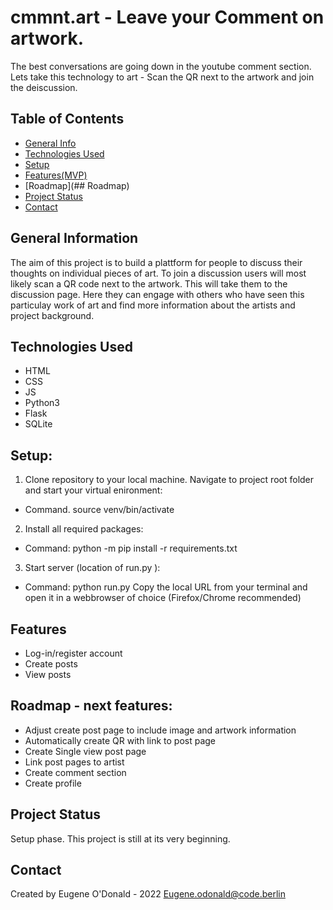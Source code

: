 # cmmnt.art - Leave your Comment on artwork.
The best conversations are going down in the youtube comment section. Lets take this technology to art - Scan the QR next to the artwork and join the deiscussion.


## Table of Contents
* [General Info](#general-information)
* [Technologies Used](#technologies-used)
* [Setup](#setup)
* [Features(MVP)](#features)
* [Roadmap](## Roadmap)
* [Project Status](#project-status)
* [Contact](#contact)

## General Information
The aim of this project is to build a plattform for people to discuss their thoughts on individual pieces of art. To join a discussion users will most likely scan a QR code next to the artwork. This will take them to the discussion page. Here they can engage with others who have seen this particulay work of art and find more information about the artists and project background. 


## Technologies Used
- HTML
- CSS
- JS
- Python3
- Flask 
- SQLite

## Setup:

1. Clone repository to your local machine. 
Navigate to project root folder and start your virtual enironment:
- Command. source venv/bin/activate

2. Install all required packages: 
- Command: python -m pip install -r requirements.txt

3. Start server (location of run.py ):
- Command: python run.py
    Copy the local URL from your terminal and open it in a webbrowser of choice (Firefox/Chrome recommended)


## Features

- Log-in/register account
- Create posts
- View posts

## Roadmap - next features:

- Adjust create post page to include image and artwork information
- Automatically create QR with link to post page
- Create Single view post page
- Link post pages to artist
- Create comment section
- Create profile

## Project Status
Setup phase.
This project is still at its very beginning. 


## Contact
Created by Eugene O'Donald - 2022
Eugene.odonald@code.berlin
